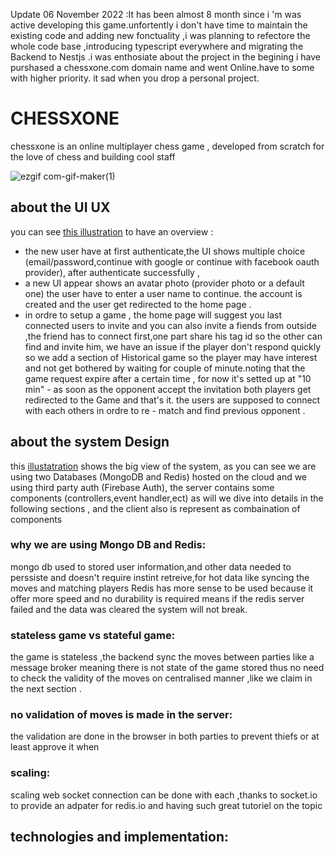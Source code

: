 Update 06 November 2022 :It has been almost 8 month since i 'm was active developing this game.unfortently i don't have time to maintain the existing code and adding new fonctuality ,i was planning to refectore the whole code base ,introducing typescript everywhere and migrating the Backend to Nestjs 
.i was enthosiate about the project in the begining i have purshased a chessxone.com domain name and went Online.have to some with higher priority.
it sad when you drop a personal project.

# CHESSXONE
chessxone is an online multiplayer chess game , developed from scratch for the love of chess and building cool staff

![ezgif com-gif-maker(1)](https://user-images.githubusercontent.com/63568455/169714620-de25bd97-2100-49f5-9f0f-e8dd66a9df11.gif)


## about the UI UX
you can see [this illustration](https://drive.google.com/file/d/1n-9JAr8VObJbvP-bBwWYDiXLxR3egZxs/view?usp=sharing) to have an overview :

- the new user have at first authenticate,the UI shows multiple choice (email/password,continue with google or continue with facebook oauth provider), after authenticate successfully ,
- a new UI appear shows an avatar photo (provider photo or a default one) the user have to enter a user name to continue. the account is created and the user get redirected to the home page .
- in ordre to setup a game , the home page will suggest you last connected users to invite and  you can also invite a fiends from outside ,the friend has to connect first,one part share his tag id so the other can find and invite him, we have an issue if the player don't respond quickly so we add a section of Historical game so the player may have interest and not get bothered by waiting for couple of minute.noting that the game request expire after a certain time , for now it's setted up at "10 min" - as soon as the opponent accept the invitation both players get redirected to the Game and that's it. the users are supposed to connect with each others in ordre to re - match and find previous opponent .



















## about the system Design

this [illustatration](https://drive.google.com/file/d/1piTuOTnQCJMVAigSiyOQVNoRRPoj2Hbx/view?usp=sharing) shows the big view of the system, as you can see we are using two Databases (MongoDB and Redis) hosted  on the cloud and we using third party auth (Firebase Auth), the server contains some components (controllers,event handler,ect) as will we dive into details in the following sections , and the client also is represent as combaination of components

### why we are using Mongo DB and Redis:
mongo db used to stored user information,and other data needed to perssiste and doesn't require instint retreive,for hot data like  syncing the moves and matching players Redis has more sense to be used because it offer more speed and no durability is required means if the redis server failed and the data was cleared the system will not break.  
### stateless game vs stateful game:
the game is stateless ,the backend sync the moves between parties like a message broker meaning there is not state of the game stored thus no need to check the validity of the moves on centralised manner ,like we claim in the  next section .
### no validation of moves is made in the server:
the validation are done in the browser in both parties to prevent thiefs or at least approve it when 
### scaling:
scaling web socket connection can be done with each ,thanks to socket.io to provide an adpater for redis.io and having such great tutoriel on the topic
## technologies and implementation:

